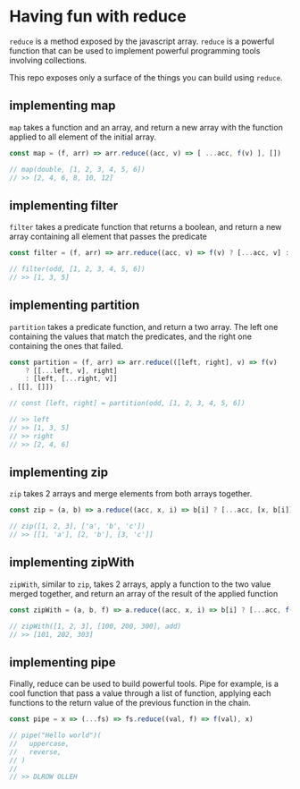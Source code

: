 # Having fun with reduce

`reduce` is a method exposed by the javascript array. `reduce` is a powerful function that can be used to implement powerful
programming tools involving collections.

This repo exposes only a surface of the things you can build using `reduce`.

## implementing map
`map` takes a function and an array, and return a new array with the function applied to all element of the initial array.
```js
const map = (f, arr) => arr.reduce((acc, v) => [ ...acc, f(v) ], [])

// map(double, [1, 2, 3, 4, 5, 6])
// >> [2, 4, 6, 8, 10, 12]
```

## implementing filter
`filter` takes a predicate function that returns a boolean, and return a new array containing all element that passes the predicate
```js
const filter = (f, arr) => arr.reduce((acc, v) => f(v) ? [...acc, v] : acc, [])

// filter(odd, [1, 2, 3, 4, 5, 6])
// >> [1, 3, 5]
```
## implementing partition
`partition` takes a predicate function, and return a two array. The left one containing the values that match the predicates, and the right one containing the ones that failed.
```js
const partition = (f, arr) => arr.reduce(([left, right], v) => f(v)
    ? [[...left, v], right]
    : [left, [...right, v]]
, [[], []])

// const [left, right] = partition(odd, [1, 2, 3, 4, 5, 6])

// >> left
// >> [1, 3, 5]
// >> right
// >> [2, 4, 6]
```
## implementing zip
`zip` takes 2 arrays and merge elements from both arrays together.
```js
const zip = (a, b) => a.reduce((acc, x, i) => b[i] ? [...acc, [x, b[i]]] : acc, [])

// zip([1, 2, 3], ['a', 'b', 'c'])
// >> [[1, 'a'], [2, 'b'], [3, 'c']]
```
## implementing zipWith
`zipWith`, similar to `zip`, takes 2 arrays, apply a function to the two value merged together, and return an array of the result of the applied function
```js
const zipWith = (a, b, f) => a.reduce((acc, x, i) => b[i] ? [...acc, f(x, b[i])] : acc, [])

// zipWith([1, 2, 3], [100, 200, 300], add)
// >> [101, 202, 303]
```
## implementing pipe
Finally, reduce can be used to build powerful tools.
Pipe for example, is a cool function that pass a value through a list of function, applying each functions to the return value of the previous function in the chain.
```js
const pipe = x => (...fs) => fs.reduce((val, f) => f(val), x)

// pipe("Hello world")(
//   uppercase,
//   reverse,
// )
//
// >> DLROW OLLEH
```
